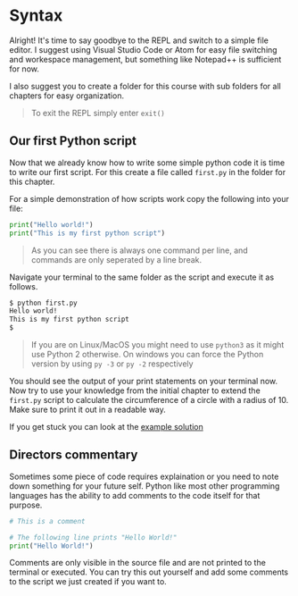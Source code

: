 # Syntax

Alright! It's time to say goodbye to the REPL and switch to a simple file editor. I suggest using Visual Studio Code or Atom for easy file switching and workespace management, but something like Notepad++ is sufficient for now.

I also suggest you to create a folder for this course with sub folders for all chapters for easy organization.

> To exit the REPL simply enter `exit()`

## Our first Python script

Now that we already know how to write some simple python code it is time to write our first script. For this create a file called `first.py` in the folder for this chapter.

For a simple demonstration of how scripts work copy the following into your file:

```python
print("Hello world!")
print("This is my first python script")
```
> As you can see there is always one command per line, and commands are only seperated by a line break. 

Navigate your terminal to the same folder as the script and execute it as follows.

```bash
$ python first.py
Hello world!
This is my first python script
$
```

> If you are on Linux/MacOS you might need to use `python3` as it might use Python 2 otherwise. On windows you can force the Python version by using `py -3` or `py -2` respectively

You should see the output of your print statements on your terminal now. Now try to use your knowledge from the initial chapter to extend the `first.py` script to calculate the circumference of a circle with a radius of 10. Make sure to print it out in a readable way.

<!-- We can probably think of a better example here instead of repeating exactly the same example from chapter 0 -->

If you get stuck you can look at the [example solution](/examples/1-syntax/first.py)

## Directors commentary

Sometimes some piece of code requires explaination or you need to note down something for your future self. Python like most other programming languages has the ability to add comments to the code itself for that purpose.

```python
# This is a comment

# The following line prints "Hello World!"
print("Hello World!")
```

Comments are only visible in the source file and are not printed to the terminal or executed. You can try this out yourself and add some comments to the script we just created if you want to.